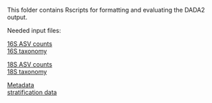 This folder contains Rscripts for formatting and evaluating the DADA2 output.

Needed input files:

[16S ASV counts](../cutadapt_dada/bac_seqtab.txt)  
[16S taxonomy](../cutadapt_dada/bac_tax.txt)  


[18S ASV counts](../cutadapt_dada/euk_seqtab.txt)  
[18S taxonomy](../cutadapt_dada/euk_tax.txt)  

[Metadata](./metadata.txt)  
[stratification data](./stratification.txt)  
